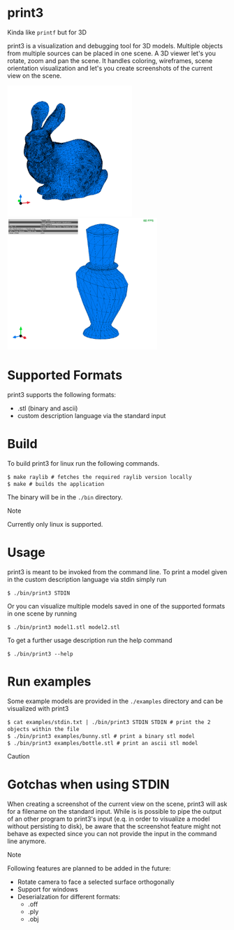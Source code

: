 # print3

Kinda like `printf` but for 3D

print3 is a visualization and debugging tool for 3D models. Multiple objects from multiple sources can be placed in one scene. A 3D viewer let's you rotate, zoom and pan the scene. It handles coloring, wireframes, scene orientation visualization and let's you create screenshots of the current view on the scene.

<p float="left">
  <img alt="3D visualization of a bunny" src="/assets/bunny.png" height="300" />
  <img alt="3D visualization of a bottle with hud" src="/assets/bottle_hud.png" height="300" />
</p>

# Supported Formats

print3 supports the following formats:
* .stl (binary and ascii)
* custom description language via the standard input

# Build

To build print3 for linux run the following commands.

```console
$ make raylib # fetches the required raylib version locally
$ make # builds the application
```
The binary will be in the `./bin` directory.

> [!NOTE]
> Currently only linux is supported.

# Usage

print3 is meant to be invoked from the command line. To print a model given in the custom description language via stdin simply run

```console
$ ./bin/print3 STDIN
```

Or you can visualize multiple models saved in one of the supported formats in one scene by running

```console
$ ./bin/print3 model1.stl model2.stl
```

To get a further usage description run the help command

``` console
$ ./bin/print3 --help
```

# Run examples

Some example models are provided in the `./examples` directory and can be visualized with print3

```console
$ cat examples/stdin.txt | ./bin/print3 STDIN STDIN # print the 2 objects within the file
$ ./bin/print3 examples/bunny.stl # print a binary stl model
$ ./bin/print3 examples/bottle.stl # print an ascii stl model
```

> [!CAUTION]
> # Gotchas when using STDIN
>
> When creating a screenshot of the current view on the scene, print3 will ask for a filename on the standard input. While is is possible to pipe the output of an other program to print3's input (e.q. in order to visualize a model without persisting to disk), be aware that the screenshot feature might not behave as expected since you can not provide the input in the command line anymore.

> [!NOTE]
> Following features are planned to be added in the future:
> * Rotate camera to face a selected surface orthogonally
> * Support for windows
> * Deserialzation for different formats:
>     * .off
>     * .ply
>     * .obj
